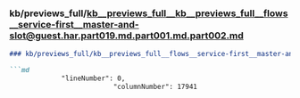 ### kb/previews_full/kb__previews_full__kb__previews_full__flows__service-first__master-and-slot@guest.har.part019.md.part001.md.part002.md

```md
### kb/previews_full/kb__previews_full__flows__service-first__master-and-slot@guest.har.part019.md.part001.md (part 002)

```md
             "lineNumber": 0,
                          "columnNumber": 17941
                    
```

```

```
